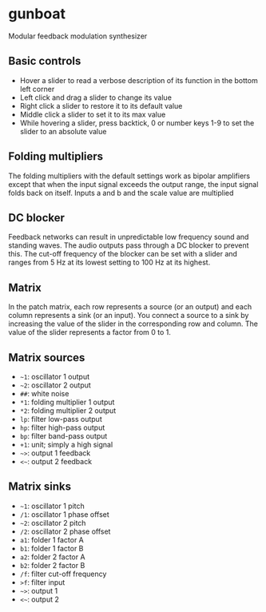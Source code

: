 gunboat
=======

Modular feedback modulation synthesizer

Basic controls
--------------

* Hover a slider to read a verbose description of its function in the bottom
  left corner
* Left click and drag a slider to change its value
* Right click a slider to restore it to its default value
* Middle click a slider to set it to its max value
* While hovering a slider, press backtick, 0 or number keys 1-9 to set the
  slider to an absolute value

Folding multipliers
-------------------

The folding multipliers with the default settings work as bipolar amplifiers
except that when the input signal exceeds the output range, the input signal
folds back on itself. Inputs a and b and the scale value are multiplied

DC blocker
----------

Feedback networks can result in unpredictable low frequency sound and standing
waves. The audio outputs pass through a DC blocker to prevent this. The
cut-off frequency of the blocker can be set with a slider and ranges from 5 Hz
at its lowest setting to 100 Hz at its highest.

Matrix
------

In the patch matrix, each row represents a source (or an output) and each
column represents a sink (or an input). You connect a source to a sink by
increasing the value of the slider in the corresponding row and column. The
value of the slider represents a factor from 0 to 1.

Matrix sources
--------------

- `~1`: oscillator 1 output
- `~2`: oscillator 2 output
- `##`: white noise
- `*1`: folding multiplier 1 output
- `*2`: folding multiplier 2 output
- `lp`: filter low-pass output
- `hp`: filter high-pass output
- `bp`: filter band-pass output
- `+1`: unit; simply a high signal
- `~>`: output 1 feedback
- `<~`: output 2 feedback

Matrix sinks
------------

- `~1`: oscillator 1 pitch
- `/1`: oscillator 1 phase offset
- `~2`: oscillator 2 pitch
- `/2`: oscillator 2 phase offset
- `a1`: folder 1 factor A
- `b1`: folder 1 factor B
- `a2`: folder 2 factor A
- `b2`: folder 2 factor B
- `/f`: filter cut-off frequency
- `>f`: filter input
- `~>`: output 1
- `<~`: output 2

